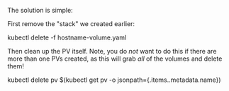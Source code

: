 The solution is simple:

First remove the "stack" we created earlier:

kubectl delete -f hostname-volume.yaml

Then clean up the PV itself.  Note, you do _not_ want to do this if there are more than one PVs created, as this will grab _all_ of the volumes and delete them!

kubectl delete pv $(kubectl get pv -o jsonpath={.items..metadata.name})


